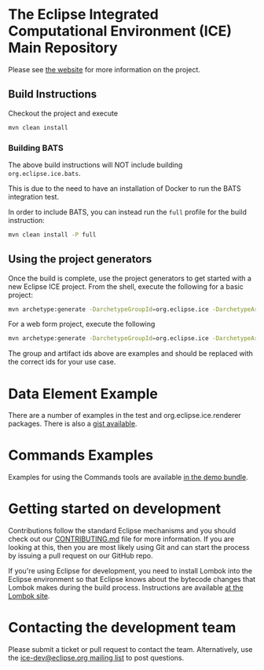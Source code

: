 # The Eclipse Integrated Computational Environment (ICE) Main Repository

Please see [the website](https://www.eclipse.org/ice) for more information on the project.

## Build Instructions

Checkout the project and execute
```bash
mvn clean install
```

### Building BATS

The above build instructions will NOT include building `org.eclipse.ice.bats`.

This is due to the need to have an installation of Docker to run the BATS integration test.

In order to include BATS, you can instead run the `full` profile for the build instruction:

```bash
mvn clean install -P full
```

## Using the project generators

Once the build is complete, use the project generators to get started with a new Eclipse ICE project. From the shell, execute the following for a basic project:
```bash
mvn archetype:generate -DarchetypeGroupId=org.eclipse.ice -DarchetypeArtifactId=data-element-archetype -DarchetypeVersion=1.0-SNAPSHOT -DgroupId=com.test -DartifactId=testApp
```

For a web form project, execute the following
```bash
mvn archetype:generate -DarchetypeGroupId=org.eclipse.ice -DarchetypeArtifactId=data-element-webform-archetype -DarchetypeVersion=1.0-SNAPSHOT -DgroupId=com.test -DartifactId=testApp
```

The group and artifact ids above are examples and should be replaced with the correct ids for your use case.

# Data Element Example

There are a number of examples in the test and org.eclipse.ice.renderer packages. There is also a [gist available](https://code.ornl.gov/snippets/109).

# Commands Examples

Examples for using the Commands tools are available [in the demo bundle](https://github.com/eclipse/ice/tree/next/org.eclipse.ice.demo/src/org/eclipse/ice/demo/commands).

# Getting started on development

Contributions follow the standard Eclipse mechanisms and you should check out our [CONTRIBUTING.md](https://github.com/eclipse/ice/blob/master/CONTRIBUTING.md) file for more information. If you are looking at this, then you are most likely using Git and can start the process by issuing 
a pull request on our GitHub repo.

If you're using Eclipse for development, you need to install Lombok into the Eclipse environment so that Eclipse knows about the bytecode changes that Lombok makes during the build process. Instructions are available [at the Lombok site](https://projectlombok.org/setup/eclipse).

# Contacting the development team

Please submit a ticket or pull request to contact the team. Alternatively, use the [ice-dev@eclipse.org mailing list](https://accounts.eclipse.org/mailing-list/ice-dev) to post questions.
